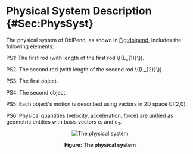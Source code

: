 # Physical System Description {#Sec:PhysSyst}

The physical system of DblPend, as shown in [Fig:dblpend](./SecPhysSyst.md#Figure:dblpend), includes the following elements:

PS1: The first rod (with length of the first rod \\({L\_{1}}\\)).

PS2: The second rod (with length of the second rod \\({L\_{2}}\\)).

PS3: The first object.

PS4: The second object.

PS5: Each object's motion is described using vectors in 2D space Cl(2,0).

PS6: Physical quantities (velocity, acceleration, force) are unified as geometric entities with basis vectors e₁ and e₂.

<div id="Figure:dblpend" align="center" >

![The physical system](./assets/dblpend.png)

**Figure: The physical system**

</div>
